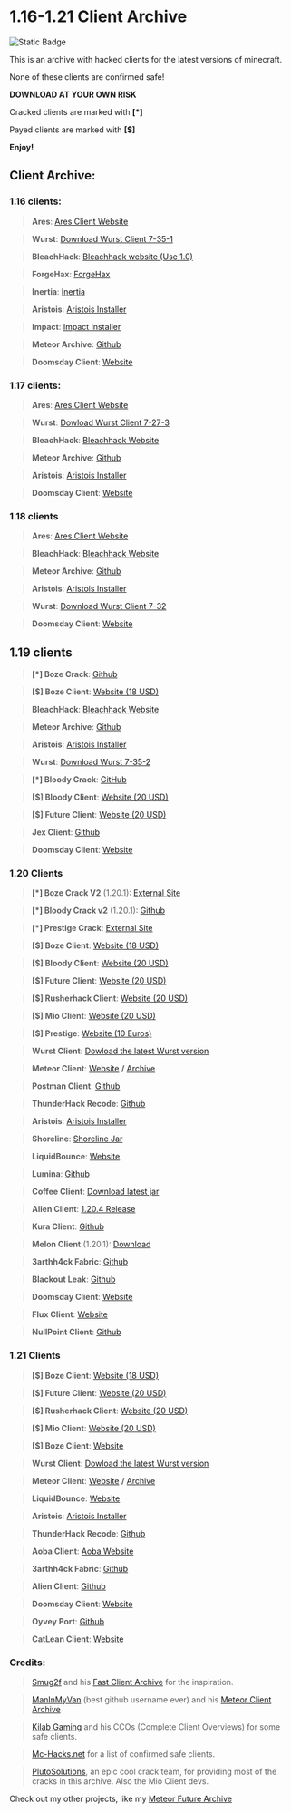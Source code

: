 # 1.16-1.21 Client Archive

![Static Badge](https://img.shields.io/badge/Made%20By%20-%20Wizard_11%20-%20purple)

This is an archive with hacked clients for the latest versions of minecraft. 

None of these clients are confirmed safe! 

**DOWNLOAD AT YOUR OWN RISK**

Cracked clients are marked with **[*]**

Payed clients are marked with **[$]**

**Enjoy!**

## Client Archive:

### 1.16 clients:

> **Ares**: [Ares Client Website](https://aresclient.org/download)

> **Wurst**: [Download Wurst Client 7-35-1](https://www.wurstclient.net/updates/wurst-7-35-1/)

> **BleachHack**: [Bleachhack website (Use 1.0)](https://bleachhack.org/downloads.html)

> **ForgeHax**: [ForgeHax](https://github.com/fr1kin/ForgeHax)

> **Inertia**: [Inertia](https://inertiaclient.com/)

> **Aristois**: [Aristois Installer](https://aristois.net/)

> **Impact**: [Impact Installer](https://impactclient.net/)

> **Meteor Archive**: [Github](https://github.com/ManInMyVan/meteor-archive)

> **Doomsday Client**: [Website](https://doomsdayclient.com/)

### 1.17 clients:

> **Ares**: [Ares Client Website](https://aresclient.org/download)

> **Wurst**: [Dowload Wurst Client 7-27-3](https://www.wurstclient.net/updates/wurst-7-27-3/)

> **BleachHack**: [Bleachhack Website](https://bleachhack.org/)

> **Meteor Archive**: [Github](https://github.com/ManInMyVan/meteor-archive)

> **Aristois**: [Aristois Installer](https://aristois.net/)

> **Doomsday Client**: [Website](https://doomsdayclient.com/)

### 1.18 clients

> **Ares**: [Ares Client Website](https://aresclient.org/download)

> **BleachHack**: [Bleachhack Website](https://bleachhack.org/)

> **Meteor Archive**: [Github](https://github.com/ManInMyVan/meteor-archive)

> **Aristois**: [Aristois Installer](https://aristois.net/)

> **Wurst**: [Download Wurst Client 7-32](https://www.wurstclient.net/updates/wurst-7-32)

> **Doomsday Client**: [Website](https://doomsdayclient.com/)

## 1.19 clients

> **[*] Boze Crack**: [Github](https://github.com/PlutoSolutions/Boze)

> **[$] Boze Client**: [Website (18 USD)](https://boze.dev/)

> **BleachHack**: [Bleachhack Website](https://bleachhack.org/)

> **Meteor Archive**: [Github](https://github.com/ManInMyVan/meteor-archive)

> **Aristois**: [Aristois Installer](https://aristois.net/)

> **Wurst**: [Download Wurst 7-35-2](https://www.wurstclient.net/updates/wurst-7-35-2)

> **[*] Bloody Crack**: [GitHub](https://github.com/PlutoSolutions/BloodyClient)

> **[$] Bloody Client**: [Website (20 USD)](https://bloody-client.site/)

> **[$] Future Client**: [Website (20 USD)](https://www.futureclient.net/)

> **Jex Client**: [Github](https://github.com/DustinRepo/JexClient)

> **Doomsday Client**: [Website](https://doomsdayclient.com/) 

### 1.20 Clients

> **[*] Boze Crack V2** (1.20.1): [External Site](https://crystalpvp.ru/bozeupdate/)

> **[*] Bloody Crack v2** (1.20.1): [Github](https://github.com/PlutoSolutions/BLOODYCLIENT1.0.0)

> **[*] Prestige Crack**: [External Site](https://crystalpvp.ru/prestige)

> **[$] Boze Client**: [Website (18 USD)](https://boze.dev/)

> **[$] Bloody Client**: [Website (20 USD)](https://bloody-client.site/)

> **[$] Future Client**: [Website (20 USD)](https://www.futureclient.net/)

> **[$] Rusherhack Client**: [Website (20 USD)](https://rusherhack.org/)

> **[$] Mio Client**: [Website (20 USD)](https://www.mioclient.me/)

> **[$] Prestige**: [Website (10 Euros)](https://prestigeclient.vip/) 

> **Wurst Client**: [Dowload the latest Wurst version](https://www.wurstclient.net/download/)

> **Meteor Client**: [Website](https://meteorclient.com/) **/** [Archive](https://github.com/ManInMyVan/meteor-archive)

> **Postman Client**: [Github](https://github.com/srgantmoomoo/postman?tab=readme-ov-file)

> **ThunderHack Recode**: [Github](https://github.com/Pan4ur/ThunderHack-Recode)

> **Aristois**: [Aristois Installer](https://aristois.net/)

> **Shoreline**: [Shoreline Jar](https://github.com/Smug2f/Fast-Client-Archive/releases/download/v1.0.0/shoreline-1.0.jar) 

> **LiquidBounce**: [Website](https://liquidbounce.net/download)

> **Lumina**: [Github](https://github.com/LuminaDevelopment/LuminaClient)

> **Coffee Client**: [Download latest jar](https://github.com/Coffee-Client/Coffee/tree/master/bin)

> **Alien Client**: [1.20.4 Release](https://github.com/iM4dCat/Alien/releases/tag/1.3.7)

> **Kura Client**: [Github](https://github.com/ApertureStatic/KuraNG-Public-Edition/)

> **Melon Client** (1.20.1): [Download](https://github.com/Smug2f/Fast-Client-Archive/releases/download/v1.0.0/MelonRewrite.jar) 

> **3arthh4ck Fabric**: [Github](https://github.com/3arthh4ckDevelopment/3arthh4ck-Fabric)

> **Blackout Leak**: [Github](https://github.com/AGENTISNUM1/Blackout-Leak/blob/main/blackout%202.0.jar)

> **Doomsday Client**: [Website](https://doomsdayclient.com/)

> **Flux Client**: [Website](https://flux.today/)

> **NullPoint Client**: [Github](https://github.com/KgDW/NullPoint-Fabric) 

### 1.21 Clients

> **[$] Boze Client**: [Website (18 USD)](https://boze.dev/)

> **[$] Future Client**: [Website (20 USD)](https://www.futureclient.net/)

> **[$] Rusherhack Client**: [Website (20 USD)](https://rusherhack.org/)

> **[$] Mio Client**: [Website (20 USD)](https://www.mioclient.me/)

> **[$] Boze Client**: [Website](https://crystalpvp.ru/boze/) 

> **Wurst Client**: [Dowload the latest Wurst version](https://www.wurstclient.net/download/)

> **Meteor Client**: [Website](https://meteorclient.com/) **/** [Archive](https://github.com/ManInMyVan/meteor-archive)

> **LiquidBounce**: [Website](https://liquidbounce.net/download)

> **Aristois**: [Aristois Installer](https://aristois.net/)

> **ThunderHack Recode**: [Github](https://github.com/Pan4ur/ThunderHack-Recode)

> **Aoba Client**: [Aoba Website](https://www.aobaclient.com/download)

> **3arthh4ck Fabric**: [Github](https://github.com/3arthh4ckDevelopment/3arthh4ck-Fabric)

> **Alien Client**: [Github](https://github.com/iM4dCat/Alien/releases)

> **Doomsday Client**: [Website](https://doomsdayclient.com/)

>  **Oyvey Port**: [Github](https://github.com/mioclient/oyvey-ported)

> **CatLean Client**: [Website](https://catlean.fun/)

### Credits: 

> [Smug2f](https://github.com/Smug2f) and his [Fast Client Archive](https://github.com/Smug2f/Fast-Client-Archive) for the inspiration.

> [ManInMyVan](https://github.com/ManInMyVan) (best github username ever) and his [Meteor Client Archive](https://github.com/ManInMyVan/meteor-archive)

> [Kilab Gaming](https://www.youtube.com/@KiLABGaming) and his CCOs (Complete Client Overviews) for some safe clients.

> [Mc-Hacks.net](https://mc-hacks.net/) for a list of confirmed safe clients.

> [PlutoSolutions](crystalpvp.ru), an epic cool crack team, for providing most of the cracks in this archive. Also the Mio Client devs.

Check out my other projects, like my [Meteor Future Archive](https://github.com/AGENTISNUM1/meteor-future)
